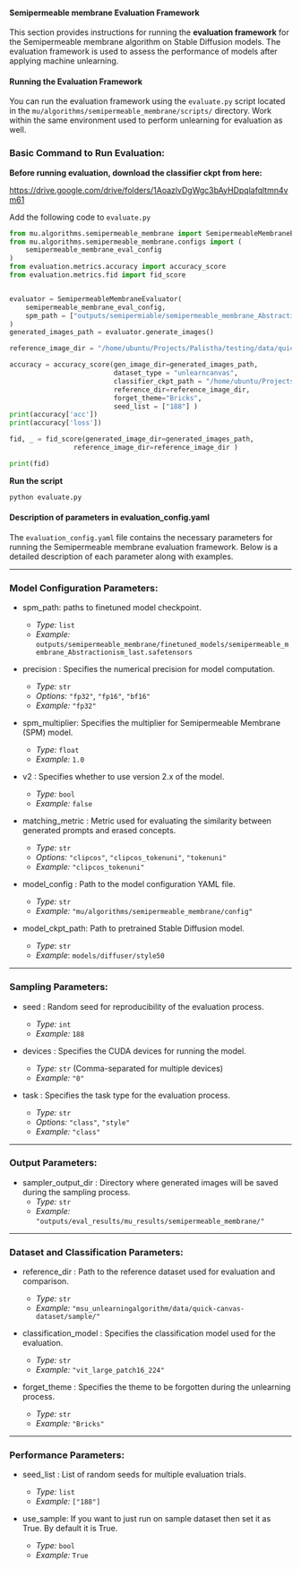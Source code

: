 #### Semipermeable membrane Evaluation Framework

This section provides instructions for running the **evaluation framework** for the Semipermeable membrane algorithm on Stable Diffusion models. The evaluation framework is used to assess the performance of models after applying machine unlearning.


#### **Running the Evaluation Framework**

You can run the evaluation framework using the `evaluate.py` script located in the `mu/algorithms/semipermeable_membrane/scripts/` directory. Work within the same environment used to perform unlearning for evaluation as well.


### **Basic Command to Run Evaluation:**

**Before running evaluation, download the classifier ckpt from here:**

https://drive.google.com/drive/folders/1AoazlvDgWgc3bAyHDpqlafqltmn4vm61 

Add the following code to `evaluate.py`

```python
from mu.algorithms.semipermeable_membrane import SemipermeableMembraneEvaluator
from mu.algorithms.semipermeable_membrane.configs import (
    semipermeable_membrane_eval_config
)
from evaluation.metrics.accuracy import accuracy_score
from evaluation.metrics.fid import fid_score


evaluator = SemipermeableMembraneEvaluator(
    semipermeable_membrane_eval_config,
    spm_path = ["outputs/semipermiable/semipermeable_membrane_Abstractionism_last.safetensors"],
)
generated_images_path = evaluator.generate_images()

reference_image_dir = "/home/ubuntu/Projects/Palistha/testing/data/quick-canvas-dataset/sample"

accuracy = accuracy_score(gen_image_dir=generated_images_path,
                          dataset_type = "unlearncanvas",
                          classifier_ckpt_path = "/home/ubuntu/Projects/models/classifier_ckpt_path/style50_cls.pth",
                          reference_dir=reference_image_dir,
                          forget_theme="Bricks",
                          seed_list = ["188"] )
print(accuracy['acc'])
print(accuracy['loss'])

fid, _ = fid_score(generated_image_dir=generated_images_path,
                reference_image_dir=reference_image_dir )

print(fid)
```

**Run the script**

```bash
python evaluate.py
```


#### **Description of parameters in evaluation_config.yaml**

The `evaluation_config.yaml` file contains the necessary parameters for running the Semipermeable membrane evaluation framework. Below is a detailed description of each parameter along with examples.

---

### **Model Configuration Parameters:**
- spm_path: paths to finetuned model checkpoint.
   - *Type:* `list`
   - *Example:* `outputs/semipermeable_membrane/finetuned_models/semipermeable_membrane_Abstractionism_last.safetensors`


- precision : Specifies the numerical precision for model computation.  
   - *Type:* `str`  
   - *Options:* `"fp32"`, `"fp16"`, `"bf16"`  
   - *Example:* `"fp32"`  

- spm_multiplier:  Specifies the multiplier for Semipermeable Membrane (SPM) model.  
   - *Type:* `float`  
   - *Example:* `1.0`  

- v2 : Specifies whether to use version 2.x of the model.  
   - *Type:* `bool`  
   - *Example:* `false`  

- matching_metric : Metric used for evaluating the similarity between generated prompts and erased concepts.  
   - *Type:* `str`  
   - *Options:* `"clipcos"`, `"clipcos_tokenuni"`, `"tokenuni"`  
   - *Example:* `"clipcos_tokenuni"`  

- model_config : Path to the model configuration YAML file.  
   - *Type:* `str`  
   - *Example:* `"mu/algorithms/semipermeable_membrane/config"`  

- model_ckpt_path: Path to pretrained Stable Diffusion model.
   - *Type*: `str`
   - *Example*: `models/diffuser/style50`

---

### **Sampling Parameters:**

- seed : Random seed for reproducibility of the evaluation process.  
   - *Type:* `int`  
   - *Example:* `188`  

- devices : Specifies the CUDA devices for running the model.  
   - *Type:* `str` (Comma-separated for multiple devices)  
   - *Example:* `"0"`  

- task : Specifies the task type for the evaluation process.  
   - *Type:* `str`  
   - *Options:* `"class"`, `"style"`  
   - *Example:* `"class"`  

---

### **Output Parameters:**
- sampler_output_dir : Directory where generated images will be saved during the sampling process.  
   - *Type:* `str`  
   - *Example:* `"outputs/eval_results/mu_results/semipermeable_membrane/"`  

---

### **Dataset and Classification Parameters:**
- reference_dir : Path to the reference dataset used for evaluation and comparison.  
   - *Type:* `str`  
   - *Example:* `"msu_unlearningalgorithm/data/quick-canvas-dataset/sample/"`  

- classification_model : Specifies the classification model used for the evaluation.  
   - *Type:* `str`  
   - *Example:* `"vit_large_patch16_224"`  

- forget_theme : Specifies the theme to be forgotten during the unlearning process.  
   - *Type:* `str`  
   - *Example:* `"Bricks"`  

---

### **Performance Parameters:**

- seed_list :  List of random seeds for multiple evaluation trials.  
   - *Type:* `list`  
   - *Example:* `["188"]`  

- use_sample: If you want to just run on sample dataset then set it as True. By default it is True.
   - *Type:* `bool`  
   - *Example:* `True`